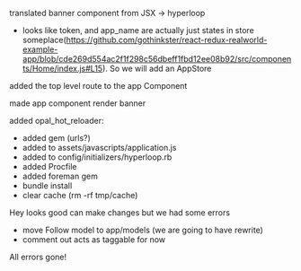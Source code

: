 translated banner component from JSX -> hyperloop
- looks like token, and app_name are actually just states in store someplace(https://github.com/gothinkster/react-redux-realworld-example-app/blob/cde269d554ac2f1f298c56dbeff1fbd12ee08b92/src/components/Home/index.js#L15). So we will add an AppStore


added the top level route to the app Component

made app component render banner

added opal_hot_reloader:
- added gem (urls?)
- added to assets/javascripts/application.js
- added to config/initializers/hyperloop.rb
- added Procfile
- added foreman gem
- bundle install
- clear cache (rm -rf tmp/cache)

Hey looks good can make changes but we had some errors

- move Follow model to app/models (we are going to have rewrite)
- comment out acts as taggable for now

All errors gone!
